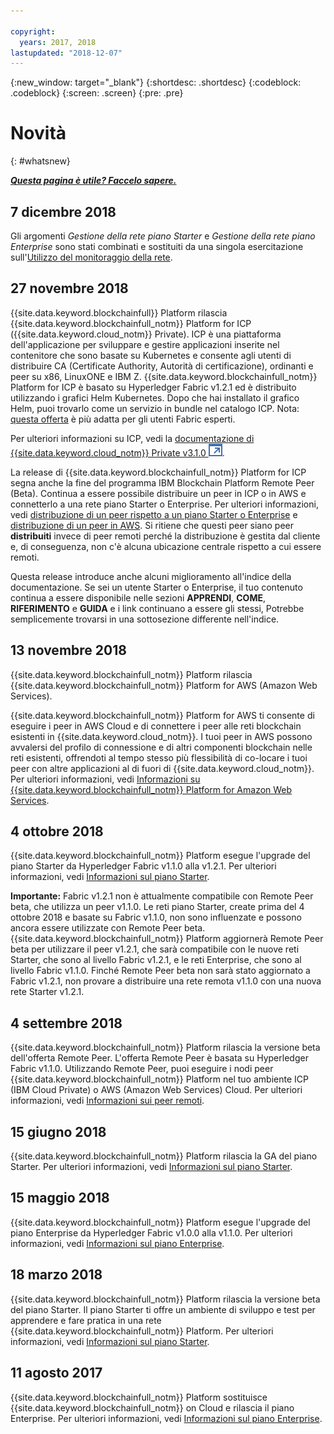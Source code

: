 ```yaml
---

copyright:
  years: 2017, 2018
lastupdated: "2018-12-07"
---
```


{:new_window: target="_blank"}
{:shortdesc: .shortdesc}
{:codeblock: .codeblock}
{:screen: .screen}
{:pre: .pre}

# Novità
{: #whatsnew}

***[Questa pagina è utile? Faccelo sapere.](https://www.surveygizmo.com/s3/4501493/IBM-Blockchain-Documentation)***

## 7 dicembre 2018

Gli argomenti *Gestione della rete piano Starter* e *Gestione della rete piano Enterprise* sono stati combinati e sostituiti da una singola esercitazione sull'[Utilizzo del monitoraggio della rete](/docs/services/blockchain/v10_dashboard.html).

## 27 novembre 2018

{{site.data.keyword.blockchainfull}} Platform rilascia {{site.data.keyword.blockchainfull_notm}} Platform for ICP ({{site.data.keyword.cloud_notm}} Private). ICP è una piattaforma dell'applicazione per sviluppare e gestire applicazioni inserite nel contenitore che sono basate su Kubernetes e consente agli utenti di distribuire CA (Certificate Authority, Autorità di certificazione), ordinanti e peer su x86, LinuxONE e IBM Z. {{site.data.keyword.blockchainfull_notm}} Platform for ICP è basato su Hyperledger Fabric v1.2.1 ed è distribuito utilizzando i grafici Helm Kubernetes. Dopo che hai installato il grafico Helm, puoi trovarlo come un servizio in bundle nel catalogo ICP. Nota: [questa offerta](/docs/services/blockchain/ibp-for-icp-about.html) è più adatta per gli utenti Fabric esperti.

Per ulteriori informazioni su ICP, vedi la [documentazione di {{site.data.keyword.cloud_notm}} Private v3.1.0 ![Icona link esterno](images/external_link.svg "Icona link esterno")](https://www.ibm.com/support/knowledgecenter/SSBS6K_3.1.0/kc_welcome_containers.html "{{site.data.keyword.cloud_notm}} Private v3.1.0, documentazione di").

La release di {{site.data.keyword.blockchainfull_notm}} Platform for ICP segna anche la fine del programma IBM Blockchain Platform Remote Peer (Beta). Continua a essere possibile distribuire un peer in ICP o in AWS e connetterlo a una rete piano Starter o Enterprise. Per ulteriori informazioni, vedi [distribuzione di un peer rispetto a un piano Starter o Enterprise](/docs/services/blockchain/howto/peer_deploy_ibp.html) e [distribuzione di un peer in AWS](/docs/services/blockchain/howto/remote_peer_aws.html). Si ritiene che questi peer siano peer **distribuiti** invece di peer remoti perché la distribuzione è gestita dal cliente e, di conseguenza, non c'è alcuna ubicazione centrale rispetto a cui essere remoti.

Questa release introduce anche alcuni miglioramento all'indice della documentazione. Se sei un utente Starter o Enterprise, il tuo contenuto continua a essere disponibile nelle sezioni **APPRENDI**, **COME**, **RIFERIMENTO** e **GUIDA** e i link continuano a essere gli stessi, Potrebbe semplicemente trovarsi in una sottosezione differente nell'indice.

## 13 novembre 2018

{{site.data.keyword.blockchainfull_notm}} Platform rilascia {{site.data.keyword.blockchainfull_notm}} Platform for AWS (Amazon Web Services).

{{site.data.keyword.blockchainfull_notm}} Platform for AWS ti consente di eseguire i peer in AWS Cloud e di connettere i peer alle reti blockchain esistenti in {{site.data.keyword.cloud_notm}}. I tuoi peer in AWS possono avvalersi del profilo di connessione e di altri componenti blockchain nelle reti esistenti, offrendoti al tempo stesso più flessibilità di co-locare i tuoi peer con altre applicazioni al di fuori di {{site.data.keyword.cloud_notm}}. Per ulteriori informazioni, vedi [Informazioni su {{site.data.keyword.blockchainfull_notm}} Platform for Amazon Web Services](/docs/services/blockchain/howto/remote_peer.html).

## 4 ottobre 2018

{{site.data.keyword.blockchainfull_notm}} Platform esegue l'upgrade del piano Starter da Hyperledger Fabric v1.1.0 alla v1.2.1. Per ulteriori informazioni, vedi [Informazioni sul piano Starter](/docs/services/blockchain/starter_plan.html).

**Importante:** Fabric v1.2.1 non è attualmente compatibile con Remote Peer beta, che utilizza un peer v1.1.0. Le reti piano Starter, create prima del 4 ottobre 2018 e basate su Fabric v1.1.0, non sono influenzate e possono ancora essere utilizzate con Remote Peer beta. {{site.data.keyword.blockchainfull_notm}} Platform aggiornerà Remote Peer beta per utilizzare il peer v1.2.1, che sarà compatibile con le nuove reti Starter, che sono al livello Fabric v1.2.1, e le reti Enterprise, che sono al livello Fabric v1.1.0. Finché Remote Peer beta non sarà stato aggiornato a Fabric v1.2.1, non provare a distribuire una rete remota v1.1.0 con una nuova rete Starter v1.2.1.

## 4 settembre 2018

{{site.data.keyword.blockchainfull_notm}} Platform rilascia la versione beta dell'offerta Remote Peer. L'offerta Remote Peer è basata su Hyperledger Fabric v1.1.0. Utilizzando Remote Peer, puoi eseguire i nodi peer {{site.data.keyword.blockchainfull_notm}} Platform nel tuo ambiente ICP (IBM Cloud Private) o AWS (Amazon Web Services) Cloud. Per ulteriori informazioni, vedi [Informazioni sui peer remoti](/docs/services/blockchain/howto/remote_peer.html).

## 15 giugno 2018

{{site.data.keyword.blockchainfull_notm}} Platform rilascia la GA del piano Starter. Per ulteriori informazioni, vedi [Informazioni sul piano Starter](/docs/services/blockchain/starter_plan.html).

## 15 maggio 2018

{{site.data.keyword.blockchainfull_notm}} Platform esegue l'upgrade del piano Enterprise da Hyperledger Fabric v1.0.0 alla v1.1.0. Per ulteriori informazioni, vedi [Informazioni sul piano Enterprise](/docs/services/blockchain/enterprise_plan.html).

## 18 marzo 2018

{{site.data.keyword.blockchainfull_notm}} Platform rilascia la versione beta del piano Starter. Il piano Starter ti offre un ambiente di sviluppo e test per apprendere e fare pratica in una rete {{site.data.keyword.blockchainfull_notm}} Platform. Per ulteriori informazioni, vedi [Informazioni sul piano Starter](/docs/services/blockchain/starter_plan.html).

## 11 agosto 2017

{{site.data.keyword.blockchainfull_notm}} Platform sostituisce {{site.data.keyword.blockchainfull_notm}} on Cloud e rilascia il piano Enterprise. Per ulteriori informazioni, vedi [Informazioni sul piano Enterprise](/docs/services/blockchain/enterprise_plan.html).

